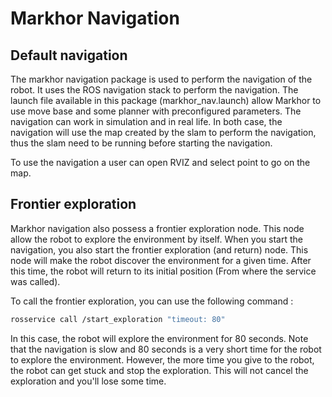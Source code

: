 # Markhor Navigation

## Default navigation

The markhor navigation package is used to perform the navigation of the robot. It uses the ROS navigation stack to perform the navigation. The launch file available in this package (markhor_nav.launch) allow  Markhor to use move base and some planner with preconfigured parameters. The navigation can work in simulation and in real life. In both case, the navigation will use the map created by the slam to perform the navigation, thus the slam need to be running before starting the navigation.

To use the navigation a user can open RVIZ and select point to go on the map.


## Frontier exploration

Markhor navigation also possess a frontier exploration node. This node allow the robot to explore the environment by itself. When you start the navigation, you also start the frontier exploration (and return) node. This node will make the robot discover the environment for a given time. After this time, the robot will return to its initial position (From where the service was called).

To call the frontier exploration, you can use the following command :

```bash
rosservice call /start_exploration "timeout: 80"
```

In this case, the robot will explore the environment for 80 seconds. Note that the navigation is slow and 80 seconds is a very short time for the robot to explore the environment. However, the more time you give to the robot, the robot can get stuck and stop the exploration. This will not cancel the exploration and you'll lose some time.
